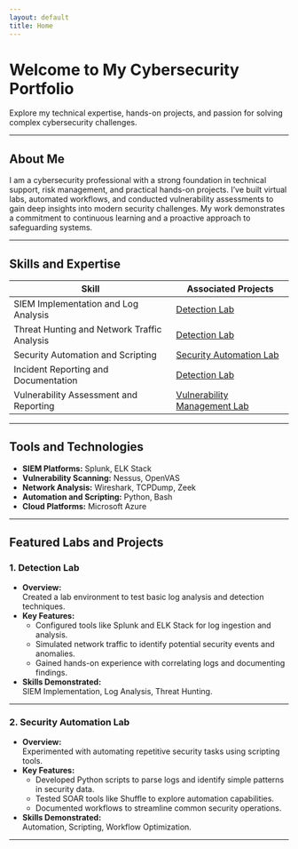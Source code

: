 ```yaml
---
layout: default
title: Home
---
```


# Welcome to My Cybersecurity Portfolio

Explore my technical expertise, hands-on projects, and passion for solving complex cybersecurity challenges.

---

## About Me
I am a cybersecurity professional with a strong foundation in technical support, risk management, and practical hands-on projects. I’ve built virtual labs, automated workflows, and conducted vulnerability assessments to gain deep insights into modern security challenges. My work demonstrates a commitment to continuous learning and a proactive approach to safeguarding systems.

---

## Skills and Expertise

| **Skill**                                   | **Associated Projects**                           |
|---------------------------------------------|--------------------------------------------------|
| SIEM Implementation and Log Analysis        | [Detection Lab](#detection-lab)                 |
| Threat Hunting and Network Traffic Analysis | [Detection Lab](#detection-lab)                 |
| Security Automation and Scripting           | [Security Automation Lab](#security-automation-lab) |
| Incident Reporting and Documentation        | [Detection Lab](#detection-lab)                 |
| Vulnerability Assessment and Reporting      | [Vulnerability Management Lab](#vulnerability-management-lab) |

---

## Tools and Technologies

- **SIEM Platforms:** Splunk, ELK Stack  
- **Vulnerability Scanning:** Nessus, OpenVAS  
- **Network Analysis:** Wireshark, TCPDump, Zeek  
- **Automation and Scripting:** Python, Bash  
- **Cloud Platforms:** Microsoft Azure  

---

## Featured Labs and Projects

### **1. Detection Lab**
- **Overview:**  
  Created a lab environment to test basic log analysis and detection techniques.  
- **Key Features:**  
  - Configured tools like Splunk and ELK Stack for log ingestion and analysis.  
  - Simulated network traffic to identify potential security events and anomalies.  
  - Gained hands-on experience with correlating logs and documenting findings.  
- **Skills Demonstrated:**  
  SIEM Implementation, Log Analysis, Threat Hunting.  

---

### **2. Security Automation Lab**
- **Overview:**  
  Experimented with automating repetitive security tasks using scripting tools.  
- **Key Features:**  
  - Developed Python scripts to parse logs and identify simple patterns in security data.  
  - Tested SOAR tools like Shuffle to explore automation capabilities.  
  - Documented workflows to streamline common security operations.  
- **Skills Demonstrated:**  
  Automation, Scripting, Workflow Optimization.  

---

###
